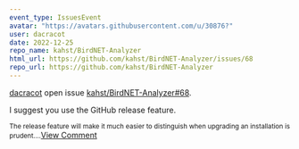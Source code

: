 ```yaml
---
event_type: IssuesEvent
avatar: "https://avatars.githubusercontent.com/u/30876?"
user: dacracot
date: 2022-12-25
repo_name: kahst/BirdNET-Analyzer
html_url: https://github.com/kahst/BirdNET-Analyzer/issues/68
repo_url: https://github.com/kahst/BirdNET-Analyzer
---
```


<a href='https://github.com/dacracot' target='_blank'>dacracot</a> open issue <a href='https://github.com/kahst/BirdNET-Analyzer/issues/68' target='_blank'>kahst/BirdNET-Analyzer#68</a>.

<p>I suggest you use the GitHub release feature.</p><small>The release feature will make it much easier to distinguish when upgrading an installation is prudent....</small><a href='https://github.com/kahst/BirdNET-Analyzer/issues/68' target='_blank'>View Comment</a>